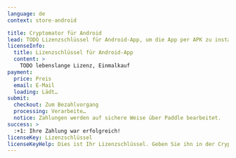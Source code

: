 ```yaml
---
language: de
context: store-android

title: Cryptomator für Android
lead: TODO Lizenzschlüssel für Android-App, um die App per APK zu installieren und nicht per Google Play
licenseInfo:
  title: Lizenzschlüssel für Android-App
  content: >
    TODO lebenslange Lizenz, Einmalkauf
payment:
  price: Preis
  email: E-Mail
  loading: Lädt…
submit:
  checkout: Zum Bezahlvorgang
  processing: Verarbeite…
  notice: Zahlungen werden auf sichere Weise über Paddle bearbeitet.
success: >
  :+1: Ihre Zahlung war erfolgreich!
licenseKey: Lizenzschlüssel
licenseKeyHelp: Dies ist Ihr Lizenzschlüssel. Geben Sie ihn in der Cryptomator-App ein. Der Lizenzschlüssel wurde auch an Ihre E-Mail-Adresse gesendet.
---
```

